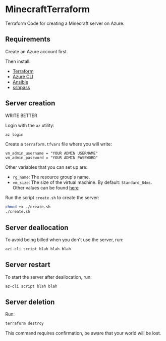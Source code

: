 # MinecraftTerraform
Terraform Code for creating a Minecraft server on Azure.

## Requirements

Create an Azure account first.

Then install:

- [Terraform](https://developer.hashicorp.com/terraform/tutorials/azure-get-started/install-cli)
- [Azure CLI](https://learn.microsoft.com/en-us/cli/azure/install-azure-cli?view=azure-cli-latest)
- [Ansible](https://docs.ansible.com/ansible/latest/installation_guide/intro_installation.html)
- [sshpass](https://www.redhat.com/en/blog/ssh-automation-sshpass)

## Server creation

WRITE BETTER

Login with the `az` utility:

``` bash
az login
```

Create a `terraform.tfvars` file where you will write:

```
vm_admin_username = "YOUR ADMIN USERNAME"
vm_admin_password = "YOUR ADMIN PASSWORD"
```

Other variables that you can set up are:

- `rg_name`: The resource group's name.
- `vm_size`: The size of the virtual machine. By default: `Standard_B4ms`. Other values can be found [here](https://learn.microsoft.com/en-us/azure/virtual-machines/linux/compute-benchmark-scores)

Run the script `create.sh` to create the server:

``` bash
chmod +x ./create.sh
./create.sh
```

## Server deallocation

To avoid being billed when you don't use the server, run:

``` bash
azi-cli script blah blah blah
```

## Server restart

To start the server after deallocation, run:

``` bash
az-cli script blah blah
```

## Server deletion

Run:

``` bash
terraform destroy
```

This command requires confirmation, be aware that your world will be lost.